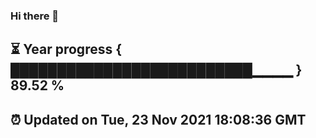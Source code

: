### Hi there 👋
⏳ Year progress { ██████████████████████████▁▁▁▁ } 89.52 %
---
⏰ Updated on Tue, 23 Nov 2021 18:08:36 GMT
---
